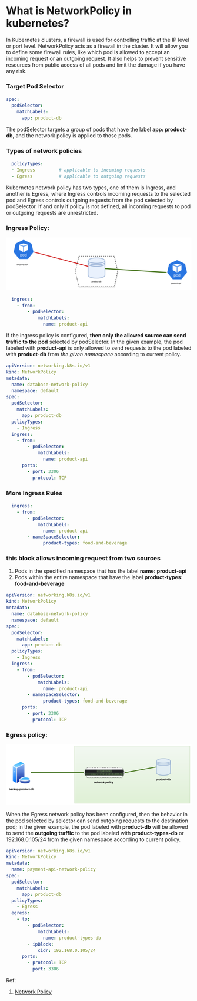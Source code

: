 # What is NetworkPolicy in kubernetes?

In Kubernetes clusters, a firewall is used for controlling traffic at the IP level or port level. 
NetworkPolicy acts as a firewall in the cluster. It will allow you to define some firewall rules, 
like which pod is allowed to accept an incoming request or an outgoing request. 
It also helps to prevent sensitive resources from public access of all pods and limit the damage if you have any risk.

### Target Pod Selector
```yaml
spec:
  podSelector:
    matchLabels:
      app: product-db
  ```
The podSelector targets a group of pods that have the label **app: product-db**, and the network policy is applied to those pods.

### Types of network policies
```yaml
  policyTypes:
  - Ingress         # applicable to incoming requests
  - Egress          # applicable to outgoing requests
```
Kubernetes network policy has two types, one of them is Ingress, and another is Egress, 
where Ingress controls incoming requests to the selected pod and Egress controls outgoing requests from the pod selected by podSelector. 
If and only if policy is not defined, all incoming requests to pod or outgoing requests are unrestricted.

### Ingress Policy:
![networkPolicyIngress.svg](..%2F..%2Fassets%2Fimg%2FnetworkPolicyIngress.svg)

```yaml
  ingress:
    - from:
        - podSelector:
            matchLabels:
              name: product-api
```
If the ingress policy is configured, **then only the allowed source can send traffic to the pod** selected by podSelector. 
In the given example, the pod labeled with **product-api** is only allowed to send requests to the pod labeled with **product-db** from _the given namespace_ according to current policy.
```yaml
apiVersion: networking.k8s.io/v1
kind: NetworkPolicy
metadata:
  name: database-network-policy
  namespace: default
spec:
  podSelector:
    matchLabels:
      app: product-db
  policyTypes:
    - Ingress
  ingress:
    - from:
        - podSelector:
            matchLabels:
              name: product-api
      ports:
        - port: 3306
          protocol: TCP
```

### More Ingress Rules

```yaml
  ingress:
    - from:
        - podSelector:
            matchLabels:
              name: product-api
        - nameSpaceSelector:
              product-types: food-and-beverage
```

### this block allows incoming request from two sources
1. Pods in the specified namespace that has the label **name: product-api**
2. Pods within the entire namespace that have the label **product-types: food-and-beverage**
```yaml
apiVersion: networking.k8s.io/v1
kind: NetworkPolicy
metadata:
  name: database-network-policy
  namespace: default
spec:
  podSelector:
    matchLabels:
      app: product-db
  policyTypes:
    - Ingress
  ingress:
    - from:
        - podSelector:
            matchLabels:
              name: product-api
        - nameSpaceSelector:
              product-types: food-and-beverage 
      ports:
        - port: 3306
          protocol: TCP
```
### Egress policy:
![egressPolicy.svg](..%2F..%2Fassets%2Fimg%2FegressPolicy.svg)

When the Egress network policy has been configured, then the behavior in the pod selected by selector can send outgoing requests to the destination pod; in the given example, the pod labeled with **product-db**
will be allowed to send the **outgoing traffic** to the pod labeled with  **product-types-db** or 192.168.0.105/24 from the given namespace according to current policy.

```yaml
apiVersion: networking.k8s.io/v1
kind: NetworkPolicy
metadata:
  name: payment-api-network-policy
spec:
  podSelector:
    matchLabels:
      app: product-db
  policyTypes:
    - Egress
  egress:
    - to:
        - podSelector:
            matchLabels:
              name: product-types-db
        - ipBlock:
            cidr: 192.168.0.105/24
      ports:
        - protocol: TCP
          port: 3306
```
Ref:
1. [Network Policy](https://kubernetes.io/docs/concepts/services-networking/network-policies/)